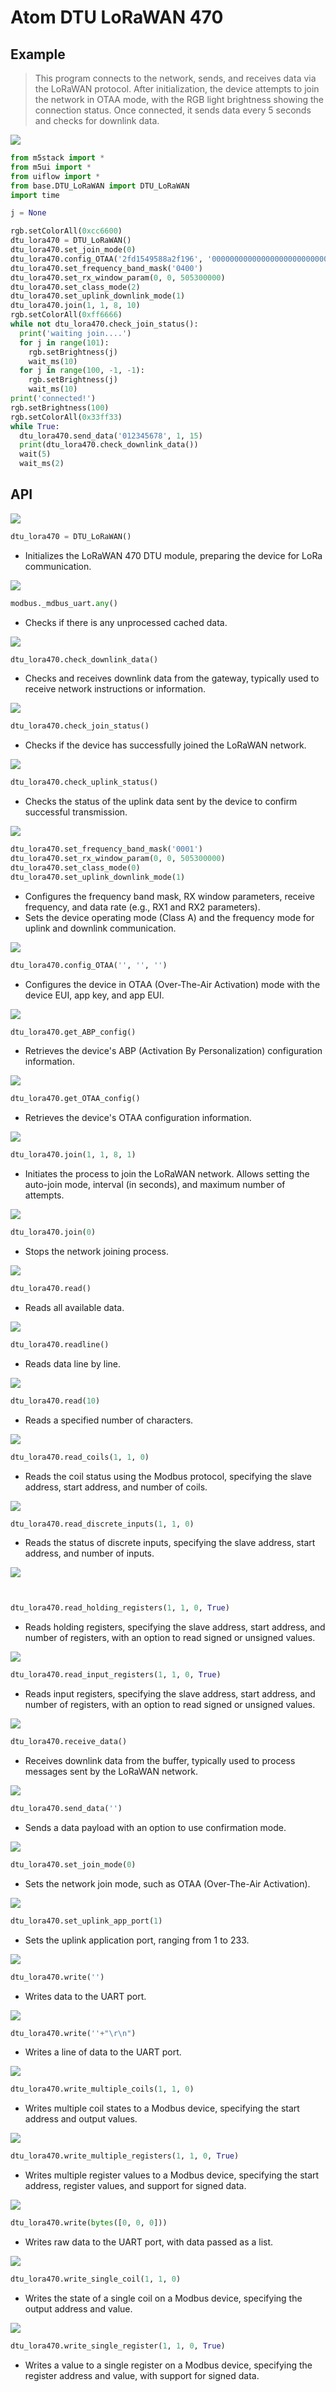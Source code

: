 # Atom DTU LoRaWAN 470

## Example

> This program connects to the network, sends, and receives data via the LoRaWAN protocol. After initialization, the device attempts to join the network in OTAA mode, with the RGB light brightness showing the connection status. Once connected, it sends data every 5 seconds and checks for downlink data.

<img class="blockly_svg" src="https://m5stack.oss-cn-shenzhen.aliyuncs.com/resource/docs/static/assets/img/uiflow/blockly/atomic_base/dtu_lorawan_470/uiflow_block_atomic_base_lorawan_470_demo.svg">

```python
from m5stack import *
from m5ui import *
from uiflow import *
from base.DTU_LoRaWAN import DTU_LoRaWAN
import time

j = None

rgb.setColorAll(0xcc6600)
dtu_lora470 = DTU_LoRaWAN()
dtu_lora470.set_join_mode(0)
dtu_lora470.config_OTAA('2fd1549588a2f196', '00000000000000000000000000000000', '059d230cf60aaf212783b4b7e801a389')
dtu_lora470.set_frequency_band_mask('0400')
dtu_lora470.set_rx_window_param(0, 0, 505300000)
dtu_lora470.set_class_mode(2)
dtu_lora470.set_uplink_downlink_mode(1)
dtu_lora470.join(1, 1, 8, 10)
rgb.setColorAll(0xff6666)
while not dtu_lora470.check_join_status():
  print('waiting join....')
  for j in range(101):
    rgb.setBrightness(j)
    wait_ms(10)
  for j in range(100, -1, -1):
    rgb.setBrightness(j)
    wait_ms(10)
print('connected!')
rgb.setBrightness(100)
rgb.setColorAll(0x33ff33)
while True:
  dtu_lora470.send_data('012345678', 1, 15)
  print(dtu_lora470.check_downlink_data())
  wait(5)
  wait_ms(2)

```

## API

<img class="blockly_svg" src="https://m5stack.oss-cn-shenzhen.aliyuncs.com/resource/docs/static/assets/img/uiflow/blockly/atomic_base/dtu_lorawan_470/uiflow_block_base_lorawan470_init.svg">

```python
dtu_lora470 = DTU_LoRaWAN()
```

- Initializes the LoRaWAN 470 DTU module, preparing the device for LoRa communication.

<img class="blockly_svg" src="https://m5stack.oss-cn-shenzhen.aliyuncs.com/resource/docs/static/assets/img/uiflow/blockly/atomic_base/dtu_lorawan_470/uiflow_block_base_lorawan470_any.svg">

```python
modbus._mdbus_uart.any()
```

- Checks if there is any unprocessed cached data.

<img class="blockly_svg" src="https://m5stack.oss-cn-shenzhen.aliyuncs.com/resource/docs/static/assets/img/uiflow/blockly/atomic_base/dtu_lorawan_470/uiflow_block_base_lorawan470_check_downlink_data.svg">

```python
dtu_lora470.check_downlink_data()
```

- Checks and receives downlink data from the gateway, typically used to receive network instructions or information.

<img class="blockly_svg" src="https://m5stack.oss-cn-shenzhen.aliyuncs.com/resource/docs/static/assets/img/uiflow/blockly/atomic_base/dtu_lorawan_470/uiflow_block_base_lorawan470_check_join_status.svg">

```python
dtu_lora470.check_join_status()
```

- Checks if the device has successfully joined the LoRaWAN network.

<img class="blockly_svg" src="https://m5stack.oss-cn-shenzhen.aliyuncs.com/resource/docs/static/assets/img/uiflow/blockly/atomic_base/dtu_lorawan_470/uiflow_block_base_lorawan470_check_sent_status.svg">

```python
dtu_lora470.check_uplink_status()
```

- Checks the status of the uplink data sent by the device to confirm successful transmission.

<img class="blockly_svg" src="https://m5stack.oss-cn-shenzhen.aliyuncs.com/resource/docs/static/assets/img/uiflow/blockly/atomic_base/dtu_lorawan_470/uiflow_block_base_lorawan470_config.svg">

```python
dtu_lora470.set_frequency_band_mask('0001')
dtu_lora470.set_rx_window_param(0, 0, 505300000)
dtu_lora470.set_class_mode(0)
dtu_lora470.set_uplink_downlink_mode(1)
```

- Configures the frequency band mask, RX window parameters, receive frequency, and data rate (e.g., RX1 and RX2 parameters).
- Sets the device operating mode (Class A) and the frequency mode for uplink and downlink communication.

<img class="blockly_svg" src="https://m5stack.oss-cn-shenzhen.aliyuncs.com/resource/docs/static/assets/img/uiflow/blockly/atomic_base/dtu_lorawan_470/uiflow_block_base_lorawan470_config_mode.svg">

```python
dtu_lora470.config_OTAA('', '', '')
```

- Configures the device in OTAA (Over-The-Air Activation) mode with the device EUI, app key, and app EUI.

<img class="blockly_svg" src="https://m5stack.oss-cn-shenzhen.aliyuncs.com/resource/docs/static/assets/img/uiflow/blockly/atomic_base/dtu_lorawan_470/uiflow_block_base_lorawan470_get_abp_config.svg">

```python
dtu_lora470.get_ABP_config()
```

- Retrieves the device's ABP (Activation By Personalization) configuration information.

<img class="blockly_svg" src="https://m5stack.oss-cn-shenzhen.aliyuncs.com/resource/docs/static/assets/img/uiflow/blockly/atomic_base/dtu_lorawan_470/uiflow_block_base_lorawan470_get_otaa_config.svg">

```python
dtu_lora470.get_OTAA_config()
```

- Retrieves the device's OTAA configuration information.

<img class="blockly_svg" src="https://m5stack.oss-cn-shenzhen.aliyuncs.com/resource/docs/static/assets/img/uiflow/blockly/atomic_base/dtu_lorawan_470/uiflow_block_base_lorawan470_join_start.svg">

```python
dtu_lora470.join(1, 1, 8, 1)
```

- Initiates the process to join the LoRaWAN network. Allows setting the auto-join mode, interval (in seconds), and maximum number of attempts.

<img class="blockly_svg" src="https://m5stack.oss-cn-shenzhen.aliyuncs.com/resource/docs/static/assets/img/uiflow/blockly/atomic_base/dtu_lorawan_470/uiflow_block_base_lorawan470_join_stop.svg">

```python
dtu_lora470.join(0)
```

- Stops the network joining process.

<img class="blockly_svg" src="https://m5stack.oss-cn-shenzhen.aliyuncs.com/resource/docs/static/assets/img/uiflow/blockly/atomic_base/dtu_lorawan_470/uiflow_block_base_lorawan470_read.svg">

```python
dtu_lora470.read()
```

- Reads all available data.

<img class="blockly_svg" src="https://m5stack.oss-cn-shenzhen.aliyuncs.com/resource/docs/static/assets/img/uiflow/blockly/atomic_base/dtu_lorawan_470/uiflow_block_base_lorawan470_readline.svg">

```python
dtu_lora470.readline()
```

- Reads data line by line.

<img class="blockly_svg" src="https://m5stack.oss-cn-shenzhen.aliyuncs.com/resource/docs/static/assets/img/uiflow/blockly/atomic_base/dtu_lorawan_470/uiflow_block_base_lorawan470_read_characters.svg">

```python
dtu_lora470.read(10)
```

- Reads a specified number of characters.

<img class="blockly_svg" src="https://m5stack.oss-cn-shenzhen.aliyuncs.com/resource/docs/static/assets/img/uiflow/blockly/atomic_base/dtu_lorawan_470/uiflow_block_base_lorawan470_read_coils.svg">

```python
dtu_lora470.read_coils(1, 1, 0)
```

- Reads the coil status using the Modbus protocol, specifying the slave address, start address, and number of coils.

<img class="blockly_svg" src="https://m5stack.oss-cn-shenzhen.aliyuncs.com/resource/docs/static/assets/img/uiflow/blockly/atomic_base/dtu_lorawan_470/uiflow_block_base_lorawan470_read_discrete_inputs.svg">

```python
dtu_lora470.read_discrete_inputs(1, 1, 0)
```

- Reads the status of discrete inputs, specifying the slave address, start address, and number of inputs.

<img class="blockly_svg" src="https://m5stack.oss-cn-shenzhen.aliyuncs.com/resource/docs/static/assets/img/uiflow/blockly/atomic_base/dtu_lorawan_470/uiflow_block_base_lorawan470_read_holding_registers.svg">

```python


dtu_lora470.read_holding_registers(1, 1, 0, True)
```

- Reads holding registers, specifying the slave address, start address, and number of registers, with an option to read signed or unsigned values.

<img class="blockly_svg" src="https://m5stack.oss-cn-shenzhen.aliyuncs.com/resource/docs/static/assets/img/uiflow/blockly/atomic_base/dtu_lorawan_470/uiflow_block_base_lorawan470_read_input_registers.svg">

```python
dtu_lora470.read_input_registers(1, 1, 0, True)
```

- Reads input registers, specifying the slave address, start address, and number of registers, with an option to read signed or unsigned values.

<img class="blockly_svg" src="https://m5stack.oss-cn-shenzhen.aliyuncs.com/resource/docs/static/assets/img/uiflow/blockly/atomic_base/dtu_lorawan_470/uiflow_block_base_lorawan470_receive_data.svg">

```python
dtu_lora470.receive_data()
```

- Receives downlink data from the buffer, typically used to process messages sent by the LoRaWAN network.

<img class="blockly_svg" src="https://m5stack.oss-cn-shenzhen.aliyuncs.com/resource/docs/static/assets/img/uiflow/blockly/atomic_base/dtu_lorawan_470/uiflow_block_base_lorawan470_send_data.svg">

```python
dtu_lora470.send_data('')
```

- Sends a data payload with an option to use confirmation mode.

<img class="blockly_svg" src="https://m5stack.oss-cn-shenzhen.aliyuncs.com/resource/docs/static/assets/img/uiflow/blockly/atomic_base/dtu_lorawan_470/uiflow_block_base_lorawan470_set_join_mode.svg">

```python
dtu_lora470.set_join_mode(0)
```

- Sets the network join mode, such as OTAA (Over-The-Air Activation).

<img class="blockly_svg" src="https://m5stack.oss-cn-shenzhen.aliyuncs.com/resource/docs/static/assets/img/uiflow/blockly/atomic_base/dtu_lorawan_470/uiflow_block_base_lorawan470_set_uplink_app_port.svg">

```python
dtu_lora470.set_uplink_app_port(1)
```

- Sets the uplink application port, ranging from 1 to 233.

<img class="blockly_svg" src="https://m5stack.oss-cn-shenzhen.aliyuncs.com/resource/docs/static/assets/img/uiflow/blockly/atomic_base/dtu_lorawan_470/uiflow_block_base_lorawan470_write.svg">

```python
dtu_lora470.write('')
```

- Writes data to the UART port.

<img class="blockly_svg" src="https://m5stack.oss-cn-shenzhen.aliyuncs.com/resource/docs/static/assets/img/uiflow/blockly/atomic_base/dtu_lorawan_470/uiflow_block_base_lorawan470_write_line.svg">

```python
dtu_lora470.write(''+"\r\n")
```

- Writes a line of data to the UART port.

<img class="blockly_svg" src="https://m5stack.oss-cn-shenzhen.aliyuncs.com/resource/docs/static/assets/img/uiflow/blockly/atomic_base/dtu_lorawan_470/uiflow_block_base_lorawan470_write_multiple_coils.svg">

```python
dtu_lora470.write_multiple_coils(1, 1, 0)
```

- Writes multiple coil states to a Modbus device, specifying the start address and output values.

<img class="blockly_svg" src="https://m5stack.oss-cn-shenzhen.aliyuncs.com/resource/docs/static/assets/img/uiflow/blockly/atomic_base/dtu_lorawan_470/uiflow_block_base_lorawan470_write_multiple_registers.svg">

```python
dtu_lora470.write_multiple_registers(1, 1, 0, True)
```

- Writes multiple register values to a Modbus device, specifying the start address, register values, and support for signed data.

<img class="blockly_svg" src="https://m5stack.oss-cn-shenzhen.aliyuncs.com/resource/docs/static/assets/img/uiflow/blockly/atomic_base/dtu_lorawan_470/uiflow_block_base_lorawan470_write_raw_data.svg">

```python
dtu_lora470.write(bytes([0, 0, 0]))
```

- Writes raw data to the UART port, with data passed as a list.

<img class="blockly_svg" src="https://m5stack.oss-cn-shenzhen.aliyuncs.com/resource/docs/static/assets/img/uiflow/blockly/atomic_base/dtu_lorawan_470/uiflow_block_base_lorawan470_write_single_coil.svg">

```python
dtu_lora470.write_single_coil(1, 1, 0)
```

- Writes the state of a single coil on a Modbus device, specifying the output address and value.

<img class="blockly_svg" src="https://m5stack.oss-cn-shenzhen.aliyuncs.com/resource/docs/static/assets/img/uiflow/blockly/atomic_base/dtu_lorawan_470/uiflow_block_base_lorawan470_write_single_register.svg">

```python
dtu_lora470.write_single_register(1, 1, 0, True)
```

- Writes a value to a single register on a Modbus device, specifying the register address and value, with support for signed data.
